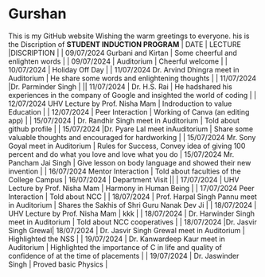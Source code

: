 # Gurshan
This is my GitHub website 
Wishing the warm greetings to everyone.
his is the Discription of ****STUDENT INDUCTION PROGRAM****
| DATE | LECTURE |DISCRIPTION |
| 09/07/2024 Gurbani and Kirtan | Some cheerful and enlighten words |
| 09/07/2024 | Auditorium | Cheerful welcome |
| 10/07/2024 | Holiday Off Day |
| 11/07/2024 Dr. Arvind Dhingra meet in Auditorium | He share some words and enlightening thoughts |
| 11/07/2024 |Dr. Parminder Singh | || 11/07/2024 | Dr. H.S. Rai | He hadshared his experiences in the company of Google and insighted the world of coding |
| 12/07/2024 UHV Lecture by Prof. Nisha Mam | Indroduction to value Education |
| 12/07/2024 | Peer Interaction |
Working of Canva (an editing app) |
| 15/07/2024 | Dr. Randhir Singh meet in Auditorium | Told about github profile |
| 15/07/2024 |Dr. Pyare Lal meet inAuditorium | Share some valuable thoughts and encouraged for hardworking |
| 15/07/2024 Mr. Sony Goyal meet in
Auditorium | Rules for Success, Convey idea of giving 100 percent and do what you love and love what you do
| 15/07/2024 Mr. Pancham Jai Singh |
Give lesson on body language and showed their new invention |
| 16/07/2024 Mentor Interaction |
Told about faculties of the College Campus
| 16/07/2024 | Department Visit ||
| 17/07/2024 | UHV Lecture by Prof. Nisha Mam | Harmony in Human Being |
| 17/07/2024 Peer Interaction | Told
about NCC |
| 18/07/2024 | Prof. Harpal Singh Pannu meet in Auditorium | Shares the Sakhis of Shri Guru Nanak Dev Ji |
| 18/07/2024 | UHV Lecture by Prof.
Nisha Mam | kkk |
| 18/07/2024 | Dr. Harwinder Singh meet in Auditorium | Told about NCC cooperatives |
| 18/07/2024 |Dr. Jasvir Singh Grewal| 18/07/2024 | Dr. Jasvir Singh Grewal meet in Auditorium | Highlighted the NSS |
| 19/07/2024 | Dr. Kanwardeep Kaur
meet in Auditorium | Highlighted the importance of C in life and quality of confidence of at the time of placements |
| 19/07/2024 | Dr. Jaswinder Singh |
Proved basic Physics |
